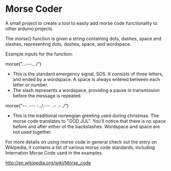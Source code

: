 Morse Coder
===========

A small project to create a tool to easily add morse code functionality to other arduino projects.

The morse() function is given a string containing dots, dashes, space and slashes, representing dots, dashes,
space, and wordspace.

Example inputs for the function:

morse("...---.../")
  * This is the standard emergency signal, SOS. It consists of three letters, and ended by a wordspace. A space is
    always entered between each letter or number.
  * The slash represents a wordspace, providing a pause in transmission before the message is repeated.

morse("--. --- -../.--- ..- .-../")
  * This is the traditional norwegian greeting used during christmas. The morse code translates to "GOD JUL".
    You'll notice that there is no space before and after either of the backslashes. Wordspace and space are not 
    used together.

For more details on using morse code in general check out the entry on Wikipedia, it contains a list of various
morse code standards, including Internation Morse Code used in the examples.

http://en.wikipedia.org/wiki/Morse_code
